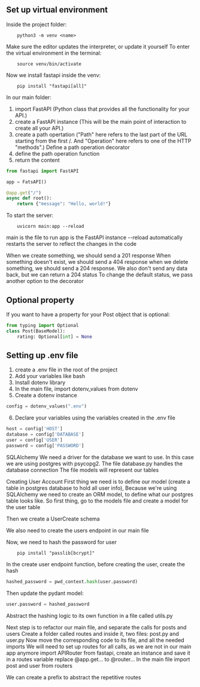 ## Set up virtual environment
Inside the project folder:
```
    python3 -m venv <name>
```
Make sure the editor updates the interpreter, or update it yourself
To enter the virtual environment in the terminal:
```
    source venv/bin/activate
```
Now we install fastapi inside the venv:
```
    pip install "fastapi[all]"
```
In our main folder:
1. import FastAPI (Python class that provides all the functionality for your API.)
2. create a FastAPI instance (This will be the main point of interaction to create all your API.)
3. create a path opertation ("Path" here refers to the last part of the URL starting from the first /. And "Operation" here refers to one of the HTTP "methods".)
Define a path operation decorator
4. define the path operation function
5. return the content

```python
from fastapi import FastAPI

app = FatsAPI()

@app.get("/")
async def root():
    return {"message": "Hello, world!"}
```

To start the server:
```
    uvicorn main:app --reload
```
main is the file to run
app is the FastAPI instance
--reload automatically restarts the server to reflect the changes in the code

When we create something, we should send a 201 response
When something doesn't exist, we should send a 404 response
when we delete something, we should send a 204 response. We also don't send any data back, but we can return a 204 status
To change the default status, we pass another option to the decorator


## Optional property
If you want to have a property for your Post object that is optional:
```python
from typing import Optional
class Post(BaseModel):
    rating: Optional[int] = None
```

## Setting up .env file
1. create a .env file in the root of the project
2. Add your variables like bash
3. Install dotenv library
4. In the main file, import dotenv_values from dotenv
5. Create a dotenv instance

```python
config = dotenv_values(".env")
```
6. Declare your variables using the variables created in the .env file

```python
host = config['HOST']
database = config['DATABASE']
user = config['USER']
password = config['PASSWORD']
```

SQLAlchemy
We need a driver for the database we want to use. In this case we are using postgres with psycopg2.
The file database.py handles the database connection
The file models will represent our tables

Creating User Account
First thing we need is to define our model (create a table in postgres database to hold all user info),
Because we're using SQLAlchemy we need to create an ORM model, to define what our postgres table looks like.
So first thing, go to the models file and create a model for the user table

Then we create a UserCreate schema

We also need to create the users endpoint in our main file

Now, we need to hash the password for user
```
    pip install "passlib[bcrypt]"
```
In the create user endpoint function, before creating the user, create the hash
```python
hashed_password = pwd_context.hash(user.password)
```
Then update the pydant model:
```python
user.password = hashed_password
```

Abstract the hashing logic to its own function in a file called utils.py

Next step is to refactor our main file, and separate the calls for posts and users
Create a folder called routes and inside it, two files: post.py and user.py
Now move the corresponding code to its file, and all the needed imports
We will need to set up routes for all calls, as we are not in our main app anymore
import APIRouter from fastapi, create an instance and save it in a routes variable
replace @app.get... to @router...
In the main file import post and user from routers

We can create a prefix to abstract the repetitive routes